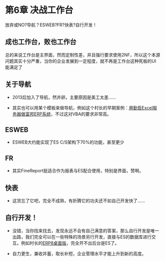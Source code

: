 # 第6章 决战工作台

放弃或NO?导航？ESWEB?FR?快表?自行开发！

## 成也工作台，败也工作台
总的来说工作台是主界面，然而定制性差，并且强行要求使用2NF，所以这个本源问题其实十分严重，当你的企业发展到一定程度，就不再是工作台这种死板的UI能满足了

## 关于导航
* 2013后加入了导航，然并卵，主要原因是美工太差……

* 其实也可以用某个模板来做导航，例如这个村长的早期案例：[用勤哲Excel服务器做富邦ERP系统](http://www.qinzhe.com/chinese/case/nbfbdc.htm)，不过这对VBA的要求非常高。

## ESWEB
* ESWEB大约能实现了ES C/S架构下70%的功能，甚至更少

## FR
* 其实FineReport挺适合作为报表与ES配合使用，特别是界面，赞啊。

## 快表
* 这货忘了它吧，完全不成熟，有折腾它的功夫还不如自己开发快了……

## 自行开发！
* 没错，当你找来找去，发现永远不会有自己满意的答案，那么自行开发是唯一出路，我们完全可以在一些特殊的场景另行开发，直接与ES的数据库进行交互。例如村长的[ERP8桌面版](https://demo.iesap.net/)，完全开不出后台是ES了。

* 自力更生，兼收并蓄，取长补短，企业管理水平才能上升到新的高度。